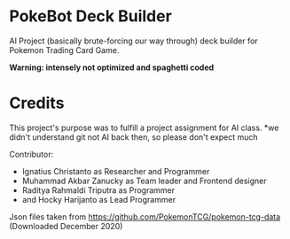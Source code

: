 # PokeBot Deck Builder
AI Project (basically brute-forcing our way through) deck builder for Pokemon Trading Card Game.

**Warning: intensely not optimized and spaghetti coded**


# Credits

This project's purpose was to fulfill a project assignment for AI class.
*we didn't understand git not AI back then, so please don't expect much


Contributor:
- Ignatius Christanto as Researcher and Programmer
- Muhammad Akbar Zanucky as Team leader and Frontend designer
- Raditya Rahmaldi Triputra as Programmer
- and Hocky Harijanto as Lead Programmer


Json files taken from https://github.com/PokemonTCG/pokemon-tcg-data (Downloaded December 2020)
